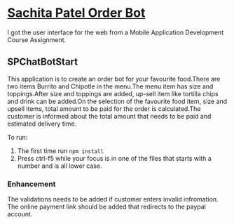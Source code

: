 # <a href="https://github.com/SachitaPatel/SPChatbotStart" target="_blank">Sachita Patel Order Bot</a>

I got the user interface for the web from a Mobile Application Development Course Assignment.

## SPChatBotStart

This application is to create an order bot for your favourite food.There are two items Burrito and Chipotle in the menu.The menu item has size and toppings.After size and toppings are added, up-sell item like tortilla chips and drink can be added.On the selection of the favourite food item, size and upsell items, total amount to be paid for the order is calculated.The customer is informed about the total amount that needs to be paid and estimated delivery time.

To run:

1. The first time run `npm install`
2. Press ctrl-f5 while your focus is in one of the files that starts with a number and is all lower case.

### Enhancement

The validations needs to be added if customer enters invalid infromation.
The online payment link should be added that redirects to the paypal account.